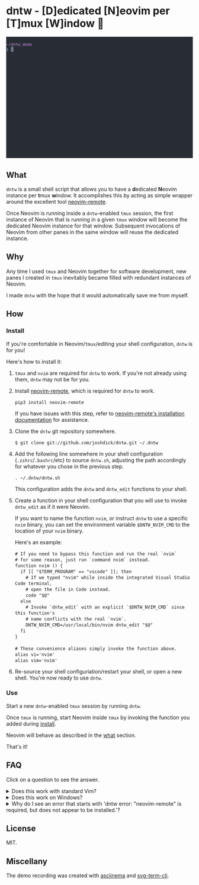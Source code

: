 # dntw - [D]edicated [N]eovim per [T]mux [W]indow 🤯

<p align="center">
  <img width="600" alt="dntw demo" src="https://raw.githubusercontent.com/joshdick/dntw/master/demo/demo.svg?sanitize=true">
</p>

## What

`dntw` is a small shell script that allows you to have a **d**edicated **N**eovim instance per **t**mux **w**indow. It accomplishes this by acting as simple wrapper around the excellent tool [neovim-remote](https://github.com/mhinz/neovim-remote).

Once Neovim is running inside a `dntw`-enabled `tmux` session, the first instance of Neovim that is running in a given `tmux` window will become the dedicated Neovim instance for that window. Subsequent invocations of Neovim from other panes in the same window will reuse the dedicated instance.

## Why

Any time I used `tmux` and Neovim together for software development, new panes I created in `tmux` inevitably became filled with redundant instances of Neovim.

I made `dntw` with the hope that it would automatically save me from myself.

## How

### Install

If you're comfortable in Neovim/`tmux`/editing your shell configuration, `dntw` is for you!

Here's how to install it:

1. `tmux` and `nvim` are required for `dntw` to work. If you're not already using them, `dntw` may not be for you.

2. Install [neovim-remote](https://github.com/mhinz/neovim-remote), which is required for `dntw` to work.

    ```shell
    pip3 install neovim-remote
    ```

    If you have issues with this step, refer to [neovim-remote's installation documentation](https://github.com/mhinz/neovim-remote/blob/master/INSTALLATION.md) for assistance.

3. Clone the `dntw` git repository somewhere.

    ```shell
    $ git clone git://github.com/joshdick/dntw.git ~/.dntw
    ```

4. Add the following line somewhere in your shell configuration (`.zshrc`/`.bashrc`/etc) to source `dntw.sh`, adjusting the path accordingly for whatever you chose in the previous step.

    ```shell
    . ~/.dntw/dntw.sh
    ```

    This configuration adds the `dntw` and `dntw_edit` functions to your shell.

5. Create a function in your shell configuration that you will use to invoke `dntw_edit` as if it were Neovim.

    If you want to name the function `nvim`, or instruct `dntw` to use a specific `nvim` binary, you can set the environment variable `$DNTW_NVIM_CMD` to the location of your `nvim` binary.

    Here's an example:

    ```shell
    # If you need to bypass this function and run the real `nvim`
    # for some reason, just run `command nvim` instead.
    function nvim () {
      if [[ "$TERM_PROGRAM" == "vscode" ]]; then
        # If we typed "nvim" while inside the integrated Visual Studio Code terminal,
        # open the file in Code instead.
        code "$@"
      else
        # Invoke `dntw_edit` with an explicit `$DNTW_NVIM_CMD` since this function's
        # name conflicts with the real `nvim`.
        DNTW_NVIM_CMD=/usr/local/bin/nvim dntw_edit "$@"
      fi
    }

    # These convenience aliases simply invoke the function above.
    alias vi='nvim'
    alias vim='nvim'
    ```

6. Re-source your shell configuriation/restart your shell, or open a new shell. You're now ready to use `dntw`.

### Use

Start a new `dntw`-enabled `tmux` session by running `dntw`.

Once `tmux` is running, start Neovim inside `tmux` by invoking the function you added during [install](#install).

Neovim will behave as described in the [what](#what) section.

That's it!

## FAQ

Click on a question to see the answer.

<details>
<summary>Does this work with standard Vim?</summary>
<br />

Nope. `dntw` requires [neovim-remote](https://github.com/mhinz/neovim-remote), which itself only works with Neovim.

Although `neovim-remote` emulates standard Vim's `--servername` feature in Neovim, the standard Vim feature has a [bunch of caveats](https://vim.fandom.com/wiki/Enable_servername_capability_in_vim/xterm) including a [dependency on X11, even for CLI Vim](https://vi.stackexchange.com/a/5479).

I made `dntw` for my own use, and because I don't personally plan to use Vim this way, I have no plans to add support for standard Vim.

That said, pull requests are welcome.
</details>

<details>
<summary>Does this work on Windows?</summary>
<br />

Nope. I tried it in [Ubuntu on Windows](https://www.microsoft.com/en-us/p/ubuntu/9nblggh4msv6) but `neovim-remote` is currently not compatible with it.
</details>

<details>
<summary>Why do I see an error that starts with 'dntw error: "neovim-remote" is required, but does not appear to be installed.'?</summary>
<br />

This error happens when `neovim-remote` is either not installed or is installed incorrectly.

Bugs filed against `dntw` that mention this error are very likely to be closed, since the issue is likely with your environment and not with `dntw`.

Refer to [neovim-remote's installation documentation](https://github.com/mhinz/neovim-remote/blob/master/INSTALLATION.md) for assistance.
</details>

## License

MIT.

## Miscellany

The demo recording was created with [asciinema](https://asciinema.org/) and [svg-term-cli](https://github.com/marionebl/svg-term-cli).
